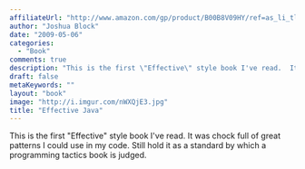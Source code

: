 ```yaml
---
affiliateUrl: "http://www.amazon.com/gp/product/B00B8V09HY/ref=as_li_tl?ie=UTF8&camp=1789&creative=390957&creativeASIN=B00B8V09HY&linkCode=as2&tag=jaktre-20&linkId=UXXRJFLXSMCIRC2S"
author: "Joshua Block"
date: "2009-05-06"
categories:
  - "Book"
comments: true
description: "This is the first \"Effective\" style book I've read.  It was chock full of great patterns I could use in my code.  Still hold it as a standard by whi"
draft: false
metaKeywords: ""
layout: "book"
image: "http://i.imgur.com/nWXQjE3.jpg"
title: "Effective Java"
---
```


This is the first \"Effective\" style book I've read.  It was chock full of great patterns I could use in my code.  Still hold it as a standard by which a programming tactics book is judged.
